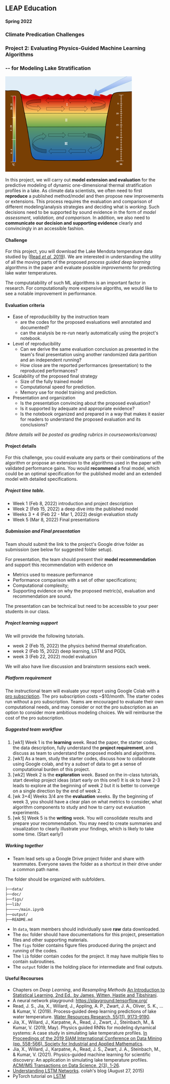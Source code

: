 ## LEAP Education 
#### Spring 2022
### Climate Predication Challenges 
### Project 2: Evaluating Physics-Guided Machine Learning Algorithms 
### -- for Modeling Lake Stratification

<img src="../figs/stratification.png" alt="Lake thermal stratefication" width="400"/>

In this project, we will carry out **model extension and evaluation** for the predictive modeling of dynamic one-dimensional thermal stratification profiles in a lake. As climate data scientists, we often need to first **reproduce** a published method/model and then propose new improvements or extensions. This process requires the evaluation and comparison of different modeling/analysis strategies and deciding what is *working*. Such decisions need to be supported by sound evidence in the form of *model assessment, validation, and comparison*. In addition, we also need to **communicate our decision and supporting evidence** clearly and convincingly in an accessible fashion.

#### Challenge
For this project, you will download the Lake Mendota temperature data studied by ([Read *et al*, 2019](https://agupubs.onlinelibrary.wiley.com/doi/full/10.1029/2019WR024922)). We are interested in understanding the utility of all the moving parts of the proposed *process guided deep learning* algorithms in the paper and evaluate possible *improvements* for predicting lake water temperatures.

The computatability of such ML algorithms is an important factor in research. For computationally more expensive algoriths, we would like to see a notable improvement in performance. 

#### Evaluation criteria 
- Ease of reproducibility by the instruction team
	* are the codes for the proposed evaluations well annotated and documented?
	* can the analysis be re-run nearly automatically using the project's notebook.
- Level of reproducibility
	* Can we derive the same evaluation conclusion as presented in the team's final presentation using another randomized data partition and an independent running?
	* How close are the reported performances (presentation) to the reproduced performances?
- Scalability of the proposed final strategy
	* Size of the fully trained model
	* Computational speed for prediction.
	* Memory use for model training and prediction.
- Presentation and organization
	* Is the presentation convincing about the proposed evaluation?
	* Is it supported by adequate and appropriate evidence?
	* Is the notebook organized and prepared in a way that makes it easier for readers to understand the proposed evaluation and its conclusions?

*(More details will be posted as grading rubrics in courseoworks/canvas)*

#### Project details
For this challenge, you could evaluate any parts or their combinations of the algorithm or propose an extension to the algorithms used in the paper with validated performance gains. You would **recommend** a final model, which could be an optimal specification for the published model and an extended model with detailed specifications.

##### Project time table.
- Week 1 (Feb 8, 2022) introduction and project description
- Week 2 (Feb 15, 2022) a deep dive into the published model
- Weeks 3 + 4 (Feb 22 - Mar 1, 2022) design evaluation study
- Week 5 (Mar 8, 2022) Final presentations

##### Submission and Final presentation
Team should submit the link to the project's Google drive folder as submission (see below for suggested folder setup). 

For presentation, the team should present their **model recommendation** and support this recommendation with evidence on 

- Metrics used to measure performance
- Performance comparison with a set of other specifications;
- Computational complexity;
- Supporting evidence on why the proposed metric(s), evaluation and recommendation are sound.

The presentation can be technical but need to be accessible to your peer students in our class. 

##### Project learning support 

We will provide the following tutorials. 

+ week 2 (Feb 15, 2022) the physics behind thermal stratefication. 
+ week 2 (Feb 15, 2022) deep learning, LSTM and PGDL
+ week 3 (Feb 22, 2022) model evaluation

We will also have live discussion and brainstorm sessions each week.  

##### Platform requirement

The instructional team will evaluate your report using Google Colab with a [pro subscription](https://colab.research.google.com/signup). The pro subscription costs ~$10/month. The starter codes run without a pro subscription. Teams are encouraged to evaluate their own computational needs, and may consider or not the pro subscription as an option to consider more ambitious modeling choices. We will reimburse the cost of the pro subscription. 

##### Suggested team workflow
1. [wk1] Week 1 is the **learning** week. Read the paper, the starter codes, the data description, fully understand the **project requirement**, and discuss as team to understand the proposed models and algorithms. 
2. [wk1] As a team, study the starter codes, discuss how to collaborate using Google colab, and try a *subset* of data to get a sense of computational burden of this project. 
3. [wk2] Week 2 is the **exploration** week. Based on the in-class tutorials, start develop project ideas (start early on this one!) It is ok to have 2-3 leads to explore at the beginning of week 2 but it is better to converge on a single direction by the end of week 2. 
4. [wk 3+4] Weeks 3/4 are the **evaluation** weeks. By the beginning of week 3, you should have a clear plan on what metrics to consider, what algorithm components to study and how to carry out evaluation experiments. 
5. [wk 5] Week 5 is the **writing** week. You will consolidate results and prepare your recommendation. You may need to create summaries and visualization to clearly illustrate your findings, which is likely to take some time. (Start early!)

##### Working together
- Team lead sets up a Google Drive project folder and share with teammates. Everyone saves the folder as a shortcut in their drive under a common path name. 

The folder should be organized with subfolders.

```
├──data/
├──doc/
├──figs/
├──lib/
├─────/main.ipynb
├──output/
├──README.md
```
- In `data`, team members should individually save **raw** data downloaded. 
- The `doc` folder should have documentations for this project, presentation files and other supporting materials. 
- The `figs` folder contains figure files produced during the project and running of the codes. 
- The `lib` folder contain codes for the project. It may  have multiple files to contain subroutines. 
- The `output` folder is the holding place for intermediate and final outputs.

#### Useful Recourses

+ Chapters on *Deep Learning*, and *Resampling Methods* [An Introduction to Statistical Learning, 2nd Ed., by James, Witten, Hastie and Tibshirani](https://hastie.su.domains/ISLR2/ISLRv2_website.pdf).
+ A neural network playground: https://playground.tensorflow.org/
+ Read, J. S., Jia, X., Willard, J., Appling, A. P., Zwart, J. A., Oliver, S. K., ... & Kumar, V. (2019). Process‐guided deep learning predictions of lake water temperature. [Water Resources Research, 55(11), 9173-9190](https://agupubs.onlinelibrary.wiley.com/doi/full/10.1029/2019WR024922).
+ Jia, X., Willard, J., Karpatne, A., Read, J., Zwart, J., Steinbach, M., & Kumar, V. (2019, May). Physics guided RNNs for modeling dynamical systems: A case study in simulating lake temperature profiles. [In Proceedings of the 2019 SIAM International Conference on Data Mining (pp. 558-566). Society for Industrial and Applied Mathematics](https://epubs.siam.org/doi/pdf/10.1137/1.9781611975673.63).
+ Jia, X., Willard, J., Karpatne, A., Read, J. S., Zwart, J. A., Steinbach, M., & Kumar, V. (2021). Physics-guided machine learning for scientific discovery: An application in simulating lake temperature profiles. [ACM/IMS Transactions on Data Science, 2(3), 1-26](https://dl.acm.org/doi/abs/10.1145/3447814).
+ [Understanding LSTM Networks](https://colah.github.io/posts/2015-08-Understanding-LSTMs/). colah's blog (August 27, 2015)
+ PyTorch tutorial on [LSTM](https://pytorch.org/docs/stable/generated/torch.nn.LSTM.html)


